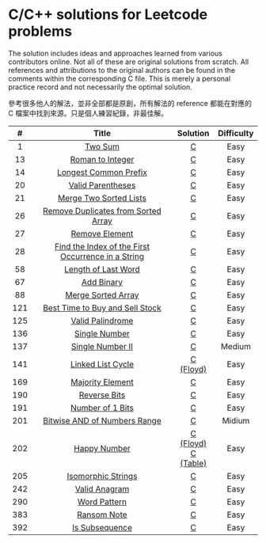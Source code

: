 # C/C++ solutions for Leetcode problems
The solution includes ideas and approaches learned from various contributors online. Not all of these are original solutions from scratch.
All references and attributions to the original authors can be found in the comments within the corresponding C file.
This is merely a personal practice record and not necessarily the optimal solution.

參考很多他人的解法，並非全部都是原創，所有解法的 reference 都能在對應的 C 檔案中找到來源。只是個人練習紀錄，非最佳解。

<!-- |  #   | Title | Solution | Difficulty | Topics | -->
<!-- | :-:  | :---: |:--------:|:----------:|:-----:| -->
|  #   | Title | Solution | Difficulty |
| :-:  | :---: |:--------:|:----------:|
|   1  |<a href="https://leetcode.com/problems/two-sum/description/">Two Sum</a>|<a href="https://github.com/WDahua377/Leetcode/blob/main/C/Q1_twoSum.c">C</a>| Easy |Array, Hash Table|
|  13  |<a href="https://leetcode.com/problems/roman-to-integer?envType=study-plan-v2&envId=top-interview-150">Roman to Integer</a>|<a href="https://github.com/WDahua377/Leetcode/blob/main/C/Q13_romanToInt.c">C</a>| Easy |Hash Table, Math, String|
|  14  |<a href="https://leetcode.com/problems/longest-common-prefix/description/?envType=study-plan-v2&envId=top-interview-150">Longest Common Prefix</a>|<a href="https://github.com/WDahua377/Leetcode/blob/main/C/Q14_longestCommonPrefix.c">C</a>| Easy |Array String Trie|
|  20  |<a href="https://leetcode.com/problems/valid-parentheses/description/?envType=study-plan-v2&envId=top-interview-150">Valid Parentheses</a>|<a href="https://github.com/WDahua377/Leetcode/blob/main/C/Q20_isValid.c">C</a>| Easy |String, Stack|
|  21  |<a href="https://leetcode.com/problems/merge-two-sorted-lists/?envType=study-plan-v2&envId=top-interview-150">Merge Two Sorted Lists</a>|<a href="https://github.com/WDahua377/Leetcode/blob/main/C/Q21_mergeTwoLists.c">C</a>| Easy |Linked List, Recursion|
|  26  |<a href="https://leetcode.com/problems/remove-duplicates-from-sorted-array?envType=study-plan-v2&envId=top-interview-150">Remove Duplicates from Sorted Array</a>|<a href="https://github.com/WDahua377/Leetcode/blob/main/C/Q26_removeDuplicates.c">C</a>| Easy |Array, Two Pointers|
|  27  |<a href="https://leetcode.com/problems/remove-element?envType=study-plan-v2&envId=top-interview-150">Remove Element</a>|<a href="https://github.com/WDahua377/Leetcode/blob/main/C/Q27_removeElement.c">C</a>| Easy |Array, Two Pointers|
|  28  |<a href="https://leetcode.com/problems/find-the-index-of-the-first-occurrence-in-a-string?envType=study-plan-v2&envId=top-interview-150">Find the Index of the First Occurrence in a String</a>|<a href="https://github.com/WDahua377/Leetcode/blob/main/C/Q28_strStr.c">C</a>| Easy |Two Pointers, String, String Matching|
|  58  |<a href="https://leetcode.com/problems/length-of-last-word?envType=study-plan-v2&envId=top-interview-150">Length of Last Word</a>|<a href="https://github.com/WDahua377/Leetcode/blob/main/C/Q58_lengthOfLastWord.c">C</a>| Easy |String|
|  67  |<a href="https://leetcode.com/problems/add-binary/description/?envType=study-plan-v2&envId=top-interview-150">Add Binary</a>|<a href="https://github.com/WDahua377/Leetcode/blob/main/C/Q67_addBinary.c">C</a>| Easy |Math, String, Bit Manipulation, Simulation|
|  88  |<a href="https://leetcode.com/problems/merge-sorted-array?envType=study-plan-v2&envId=top-interview-150">Merge Sorted Array</a>|<a href="https://github.com/WDahua377/Leetcode/blob/main/C/Q88_merge.c">C</a>| Easy |Array, Two Pointers, Sorting|
|  121 |<a href="https://leetcode.com/problems/best-time-to-buy-and-sell-stock?envType=study-plan-v2&envId=top-interview-150">Best Time to Buy and Sell Stock</a>|<a href="https://github.com/WDahua377/Leetcode/blob/main/C/Q121_maxProfit.c">C</a>| Easy |Array, Dynamic Programming|
|  125 |<a href="https://leetcode.com/problems/valid-palindrome?envType=study-plan-v2&envId=top-interview-150">Valid Palindrome</a>|<a href="https://github.com/WDahua377/Leetcode/blob/main/C/Q125_isPalindrome.c">C</a>| Easy |Two Pointers, String|
|  136 |<a href="https://leetcode.com/problems/single-number/?envType=study-plan-v2&envId=top-interview-150">Single Number</a>|<a href="https://github.com/WDahua377/Leetcode/blob/main/C/Q136_singleNumber.c">C</a>| Easy |Array, Bit Manipulation|
|  137 |<a href = "https://leetcode.com/problems/single-number-ii/?envType=study-plan-v2&envId=top-interview-150">Single Number II</a>|<a href="https://github.com/WDahua377/Leetcode/blob/main/C/Q137_singleNumber.c">C<a/>| Medium |Array, Bit Manipulation|
|  141 |<a href="https://leetcode.com/problems/linked-list-cycle/description/?envType=study-plan-v2&envId=top-interview-150">Linked List Cycle</a>|<a href="https://github.com/WDahua377/Leetcode/blob/main/C/Q141_hasCycle_Floyd.c">C (Floyd)</a>| Easy |Hash Table, Linked List, Two Pointers|
|  169 |<a href="https://leetcode.com/problems/majority-element?envType=study-plan-v2&envId=top-interview-150">Majority Element</a>|<a href="https://github.com/WDahua377/Leetcode/blob/main/C/Q169_majorityElement.c">C</a>| Easy |Array, Hash Table, Divide and Conquer,</br> Sorting, Counting|
|  190 |<a href="https://leetcode.com/problems/reverse-bits/?envType=study-plan-v2&envId=top-interview-150">Reverse Bits</a>|<a href="https://github.com/WDahua377/Leetcode/blob/main/C/Q190_reverseBits.c">C</a>| Easy |Divide and Conquer, Bit Manipulation|
|  191 |<a href="https://leetcode.com/problems/number-of-1-bits/description/?envType=study-plan-v2&envId=top-interview-150">Number of 1 Bits</a>|<a href="https://github.com/WDahua377/Leetcode/blob/main/C/Q191_hammingWeight.c">C</a>| Easy |Divide and Conquer, Bit Manipulation|
|  201 |<a href="https://leetcode.com/problems/bitwise-and-of-numbers-range/description/?envType=study-plan-v2&envId=top-interview-150">Bitwise AND of Numbers Range</a>|<a href="https://github.com/WDahua377/Leetcode/blob/main/C/Q201_rangeBitwiseAnd.c">C</a>| Midium |Bit Manipulation|
|  202 |<a href="https://leetcode.com/problems/happy-number/description/?envType=study-plan-v2&envId=top-interview-150">Happy Number</a>|<a href="https://github.com/WDahua377/Leetcode/blob/main/C/Q202_isHappy_Floyd.c">C (Floyd)</a></br><a href="https://github.com/WDahua377/Leetcode/blob/main/C/Q202_isHappy_Table.c">C (Table)</a>| Easy |Hash Table, Math, Two Pointers|
|  205 |<a href="https://leetcode.com/problems/isomorphic-strings/description/?envType=study-plan-v2&envId=top-interview-150">Isomorphic Strings</a>|<a href="https://github.com/WDahua377/Leetcode/blob/main/C/Q205_isIsomorphic.c">C</a>| Easy |Hash Table, String|
|  242 |<a href="https://leetcode.com/problems/valid-anagram/description/?envType=study-plan-v2&envId=top-interview-150">Valid Anagram</a>|<a href="https://github.com/WDahua377/Leetcode/blob/main/C/Q242_isAnagram.c">C</a>| Easy |Hash Table, String, Sorting|
|  290  |<a href="https://leetcode.com/problems/word-pattern/description/?envType=study-plan-v2&envId=top-interview-150">Word Pattern</a>|<a href="https://github.com/WDahua377/Leetcode/blob/main/C/Q290_wordPattern.c">C</a>| Easy |Hash Table String|
|  383 |<a href="https://leetcode.com/problems/ransom-note?envType=study-plan-v2&envId=top-interview-150">Ransom Note</a>|<a href="https://github.com/WDahua377/Leetcode/blob/main/C/Q383_canConstruct.c">C</a>| Easy |Hash Table, String, Counting|
|  392 |<a href="https://leetcode.com/problems/is-subsequence?envType=study-plan-v2&envId=top-interview-150">Is Subsequence</a>|<a href="https://github.com/WDahua377/Leetcode/blob/main/C/Q392_isSubsequence.c">C</a>| Easy |Two Pointers, String, Dynamic Programming|
